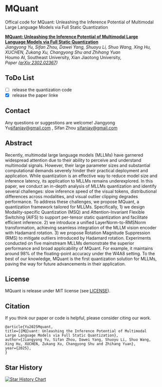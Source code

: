 # MQuant
Offical code for MQuant: Unleashing the Inference Potential of Multimodal Large Language Models via Full Static Quantization

[**MQuant:
Unleashing the Inference Potential of Multimodal Large Language Models via Full Static Quantization**](https://arxiv.org/abs/2302.02367)\
*Jiangyong Yu, Sifan Zhou, Dawei Yang, Shuoyu Li, Shuo Wang, Xing Hu, XUCHEN, Zukang Xu, Changyong Shu and Zhihang Yuan*\
Houmo AI, Southeast University, Xian Jiaotong University,\
*Paper ([arXiv 2302.02367](https://arxiv.org/abs/2302.02367))*



## ToDo List
- [ ] release the quantization code
- [x] release the paper linke

## Contact
Any questions or suggestions are welcome! Jiangyong Yu[sifanjay@gmail.com](mailto:sifanjay@gmail.com)
, Sifan Zhou [sifanjay@gmail.com](mailto:sifanjay@gmail.com)

## Abstract
Recently, multimodal large language models (MLLMs) have garnered widespread attention due to their ability to perceive and understand multimodal signals. However, their large parameter sizes and substantial computational demands severely hinder their practical deployment and application. While quantization is an effective way to reduce model size and inference latency, its application to MLLMs remains underexplored. In this paper, we conduct an in-depth analysis of MLLMs quantization and identify several challenges: slow inference speed of the visual tokens, distributional differences across modalities, and visual outlier clipping degrades performance. To address these challenges, we propose MQuant, a quantization framework tailored for MLLMs. Specifically, 1) we design Modality-specific Quantization (MSQ) and Attention-Invariant Flexible Switching (AIFS) to support per-tensor static quantization and facilitate efficient inference. 2) we introduce a unified LayerNorm-to-RMSNorm transformation, achieving seamless integration of the MLLM vision encoder with Hadamard rotation. 3) we propose Rotation Magnitude Suppression (RMS) to mitigate outliers introduced by Hadamard rotation. Experiments conducted on five mainstream MLLMs demonstrate the superior performance and broad applicability of MQuant. For example, it maintains around 98% of the floating-point accuracy under the W4A8 setting. To the best of our knowledge, MQuant is the first quantization solution for MLLMs, paving the way for future advancements in their application.


  
## License
MQuant is release under MIT license (see [LICENSE](LICENSE)).

## Citation
If you think our paper or code is helpful, please consider citing our work.
```
@article{Yu2025Mquant,
title={{MQ}uant: Unleashing the Inference Potential of Multimodal Large Language Models via Full Static Quantization},
author={Jiangyong Yu, Sifan Zhou, Dawei Yang, Shuoyu Li, Shuo Wang, Xing Hu, XUCHEN, Zukang Xu, Changyong Shu and Zhihang Yuan},
year={2025},
}
```

## Star History
[![Star History Chart](https://api.star-history.com/svg?repos=StiphyJay/MQuant&type=Date)](https://star-history.com/#StiphyJay/MQuant&Date)

